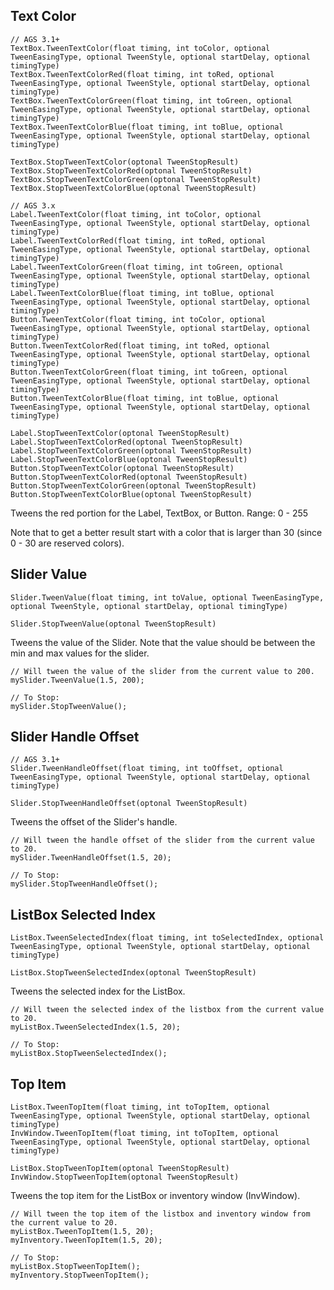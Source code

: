 ## Text Color

    // AGS 3.1+
    TextBox.TweenTextColor(float timing, int toColor, optional TweenEasingType, optional TweenStyle, optional startDelay, optional timingType)
    TextBox.TweenTextColorRed(float timing, int toRed, optional TweenEasingType, optional TweenStyle, optional startDelay, optional timingType)
    TextBox.TweenTextColorGreen(float timing, int toGreen, optional TweenEasingType, optional TweenStyle, optional startDelay, optional timingType)
    TextBox.TweenTextColorBlue(float timing, int toBlue, optional TweenEasingType, optional TweenStyle, optional startDelay, optional timingType)

    TextBox.StopTweenTextColor(optonal TweenStopResult)
    TextBox.StopTweenTextColorRed(optonal TweenStopResult)
    TextBox.StopTweenTextColorGreen(optonal TweenStopResult)
    TextBox.StopTweenTextColorBlue(optonal TweenStopResult)

    // AGS 3.x
    Label.TweenTextColor(float timing, int toColor, optional TweenEasingType, optional TweenStyle, optional startDelay, optional timingType)
    Label.TweenTextColorRed(float timing, int toRed, optional TweenEasingType, optional TweenStyle, optional startDelay, optional timingType)
    Label.TweenTextColorGreen(float timing, int toGreen, optional TweenEasingType, optional TweenStyle, optional startDelay, optional timingType)
    Label.TweenTextColorBlue(float timing, int toBlue, optional TweenEasingType, optional TweenStyle, optional startDelay, optional timingType)
    Button.TweenTextColor(float timing, int toColor, optional TweenEasingType, optional TweenStyle, optional startDelay, optional timingType)
    Button.TweenTextColorRed(float timing, int toRed, optional TweenEasingType, optional TweenStyle, optional startDelay, optional timingType)
    Button.TweenTextColorGreen(float timing, int toGreen, optional TweenEasingType, optional TweenStyle, optional startDelay, optional timingType)
    Button.TweenTextColorBlue(float timing, int toBlue, optional TweenEasingType, optional TweenStyle, optional startDelay, optional timingType)

    Label.StopTweenTextColor(optonal TweenStopResult)
    Label.StopTweenTextColorRed(optonal TweenStopResult)
    Label.StopTweenTextColorGreen(optonal TweenStopResult)
    Label.StopTweenTextColorBlue(optonal TweenStopResult)
    Button.StopTweenTextColor(optonal TweenStopResult)
    Button.StopTweenTextColorRed(optonal TweenStopResult)
    Button.StopTweenTextColorGreen(optonal TweenStopResult)
    Button.StopTweenTextColorBlue(optonal TweenStopResult)

Tweens the red portion for the Label, TextBox, or Button. Range: 0 - 255

Note that to get a better result start with a color that is larger than 30 (since 0 - 30 are reserved colors).

## Slider Value

    Slider.TweenValue(float timing, int toValue, optional TweenEasingType, optional TweenStyle, optional startDelay, optional timingType)

    Slider.StopTweenValue(optonal TweenStopResult)

Tweens the value of the Slider. Note that the value should be between the min and max values for the slider.

    // Will tween the value of the slider from the current value to 200.
    mySlider.TweenValue(1.5, 200);

    // To Stop:
    mySlider.StopTweenValue();

## Slider Handle Offset

    // AGS 3.1+
    Slider.TweenHandleOffset(float timing, int toOffset, optional TweenEasingType, optional TweenStyle, optional startDelay, optional timingType)

    Slider.StopTweenHandleOffset(optonal TweenStopResult)

Tweens the offset of the Slider's handle.

    // Will tween the handle offset of the slider from the current value to 20.
    mySlider.TweenHandleOffset(1.5, 20);

    // To Stop:
    mySlider.StopTweenHandleOffset();

## ListBox Selected Index

    ListBox.TweenSelectedIndex(float timing, int toSelectedIndex, optional TweenEasingType, optional TweenStyle, optional startDelay, optional timingType)

    ListBox.StopTweenSelectedIndex(optonal TweenStopResult)

Tweens the selected index for the ListBox.

    // Will tween the selected index of the listbox from the current value to 20.
    myListBox.TweenSelectedIndex(1.5, 20);

    // To Stop:
    myListBox.StopTweenSelectedIndex();

## Top Item

    ListBox.TweenTopItem(float timing, int toTopItem, optional TweenEasingType, optional TweenStyle, optional startDelay, optional timingType)
    InvWindow.TweenTopItem(float timing, int toTopItem, optional TweenEasingType, optional TweenStyle, optional startDelay, optional timingType)

    ListBox.StopTweenTopItem(optonal TweenStopResult)
    InvWindow.StopTweenTopItem(optonal TweenStopResult)

Tweens the top item for the ListBox or inventory window (InvWindow).

    // Will tween the top item of the listbox and inventory window from the current value to 20.
    myListBox.TweenTopItem(1.5, 20);
    myInventory.TweenTopItem(1.5, 20);

    // To Stop:
    myListBox.StopTweenTopItem();
    myInventory.StopTweenTopItem();
